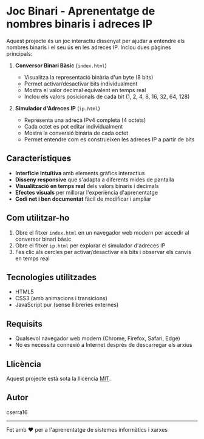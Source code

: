 # Joc Binari - Aprenentatge de nombres binaris i adreces IP

Aquest projecte és un joc interactiu dissenyat per ajudar a entendre els nombres binaris i el seu ús en les adreces IP. Inclou dues pàgines principals:

1. **Conversor Binari Bàsic** (`index.html`)
   - Visualitza la representació binària d'un byte (8 bits)
   - Permet activar/desactivar bits individualment
   - Mostra el valor decimal equivalent en temps real
   - Inclou els valors posicionals de cada bit (1, 2, 4, 8, 16, 32, 64, 128)

2. **Simulador d'Adreces IP** (`ip.html`)
   - Representa una adreça IPv4 completa (4 octets)
   - Cada octet es pot editar individualment
   - Mostra la conversió binària de cada octet
   - Permet entendre com es construeixen les adreces IP a partir de bits

## Característiques

- **Interfície intuïtiva** amb elements gràfics interactius
- **Disseny responsive** que s'adapta a diferents mides de pantalla
- **Visualització en temps real** dels valors binaris i decimals
- **Efectes visuals** per millorar l'experiència d'aprenentatge
- **Codi net i ben documentat** fàcil de modificar i ampliar

## Com utilitzar-ho

1. Obre el fitxer `index.html` en un navegador web modern per accedir al conversor binari bàsic
2. Obre el fitxer `ip.html` per explorar el simulador d'adreces IP
3. Fes clic als cercles per activar/desactivar els bits i observar els canvis en temps real

## Tecnologies utilitzades

- HTML5
- CSS3 (amb animacions i transicions)
- JavaScript pur (sense llibreries externes)

## Requisits

- Qualsevol navegador web modern (Chrome, Firefox, Safari, Edge)
- No es necessita connexió a Internet després de descarregar els arxius

## Llicència

Aquest projecte està sota la llicència [MIT](LICENSE).

## Autor

cserra16

---

Fet amb ❤️ per a l'aprenentatge de sistemes informàtics i xarxes
